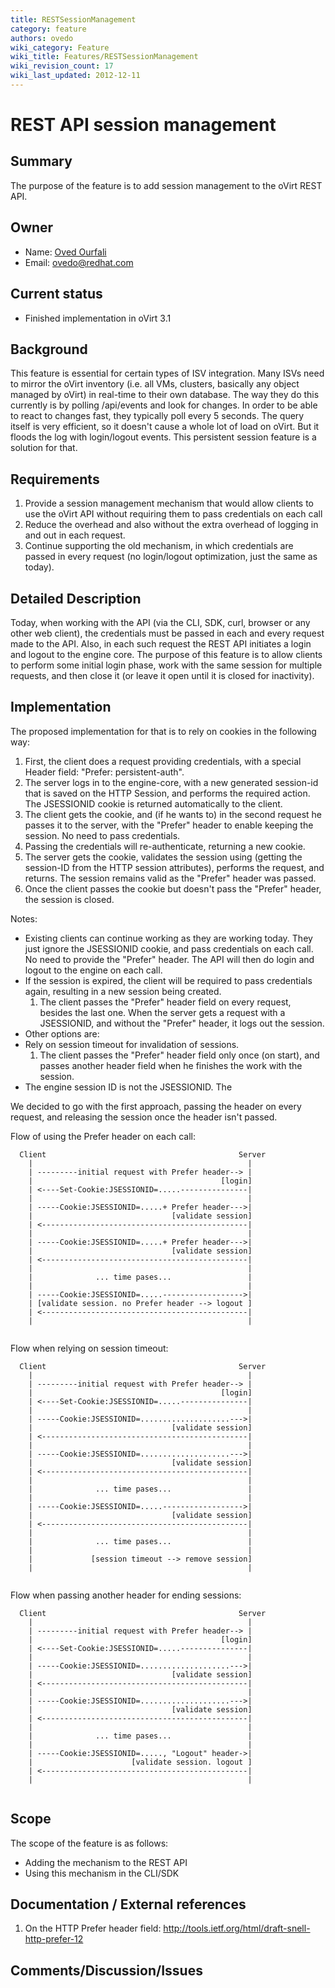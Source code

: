 ```yaml
---
title: RESTSessionManagement
category: feature
authors: ovedo
wiki_category: Feature
wiki_title: Features/RESTSessionManagement
wiki_revision_count: 17
wiki_last_updated: 2012-12-11
---
```


# REST API session management

## Summary

The purpose of the feature is to add session management to the oVirt REST API.

## Owner

*   Name: [ Oved Ourfali](User:Ovedo)
*   Email: <ovedo@redhat.com>

## Current status

*   Finished implementation in oVirt 3.1

## Background

This feature is essential for certain types of ISV integration. Many ISVs need to mirror the oVirt inventory (i.e. all VMs, clusters, basically any object managed by oVirt) in real-time to their own database. The way they do this currently is by polling /api/events and look for changes. In order to be able to react to changes fast, they typically poll every 5 seconds. The query itself is very efficient, so it doesn't cause a whole lot of load on oVirt. But it floods the log with login/logout events. This persistent session feature is a solution for that.

## Requirements

1.  Provide a session management mechanism that would allow clients to use the oVirt API without requiring them to pass credentials on each call
2.  Reduce the overhead and also without the extra overhead of logging in and out in each request.
3.  Continue supporting the old mechanism, in which credentials are passed in every request (no login/logout optimization, just the same as today).

## Detailed Description

Today, when working with the API (via the CLI, SDK, curl, browser or any other web client), the credentials must be passed in each and every request made to the API. Also, in each such request the REST API initiates a login and logout to the engine core. The purpose of this feature is to allow clients to perform some initial login phase, work with the same session for multiple requests, and then close it (or leave it open until it is closed for inactivity).

## Implementation

The proposed implementation for that is to rely on cookies in the following way:

1.  First, the client does a request providing credentials, with a special Header field: "Prefer: persistent-auth".
2.  The server logs in to the engine-core, with a new generated session-id that is saved on the HTTP Session, and performs the required action. The JSESSIONID cookie is returned automatically to the client.
3.  The client gets the cookie, and (if he wants to) in the second request he passes it to the server, with the "Prefer" header to enable keeping the session. No need to pass credentials.
4.  Passing the credentials will re-authenticate, returning a new cookie.
5.  The server gets the cookie, validates the session using (getting the session-ID from the HTTP session attributes), performs the request, and returns. The session remains valid as the "Prefer" header was passed.
6.  Once the client passes the cookie but doesn't pass the "Prefer" header, the session is closed.

Notes:

*   Existing clients can continue working as they are working today. They just ignore the JSESSIONID cookie, and pass credentials on each call. No need to provide the "Prefer" header. The API will then do login and logout to the engine on each call.
*   If the session is expired, the client will be required to pass credentials again, resulting in a new session being created.
    1.  The client passes the "Prefer" header field on every request, besides the last one. When the server gets a request with a JSESSIONID, and without the "Prefer" header, it logs out the session.
*   Other options are:
*   Rely on session timeout for invalidation of sessions.
    1.  The client passes the "Prefer" header field only once (on start), and passes another header field when he finishes the work with the session.
*   The engine session ID is not the JSESSIONID. The

We decided to go with the first approach, passing the header on every request, and releasing the session once the header isn't passed.

Flow of using the Prefer header on each call:

      Client                                           Server
        |                                                |
        | ---------initial request with Prefer header--> |
        |                                          [login]
        | <----Set-Cookie:JSESSIONID=.....---------------|
        |                                                |
        | -----Cookie:JSESSIONID=.....+ Prefer header--->|
        |                               [validate session]
        | <----------------------------------------------|
        |                                                |
        | -----Cookie:JSESSIONID=.....+ Prefer header--->|
        |                               [validate session]
        | <----------------------------------------------|
        |                                                |
        |              ... time pases...                 |
        |                                                |
        | -----Cookie:JSESSIONID=.....------------------>|
        | [validate session. no Prefer header --> logout ]
        | <----------------------------------------------|
        |                                                |
       

Flow when relying on session timeout:

      Client                                           Server
        |                                                |
        | ---------initial request with Prefer header--> |
        |                                          [login]
        | <----Set-Cookie:JSESSIONID=.....---------------|
        |                                                |
        | -----Cookie:JSESSIONID=....................--->|
        |                               [validate session]
        | <----------------------------------------------|
        |                                                |
        | -----Cookie:JSESSIONID=....................--->|
        |                               [validate session]
        | <----------------------------------------------|
        |                                                |
        |              ... time pases...                 |
        |                                                |
        | -----Cookie:JSESSIONID=.....------------------>|
        |                               [validate session]
        | <----------------------------------------------|
        |                                                |
        |              ... time pases...                 |
        |                                                |
        |             [session timeout --> remove session]
        |                                                |
       

Flow when passing another header for ending sessions:

      Client                                           Server
        |                                                |
        | ---------initial request with Prefer header--> |
        |                                          [login]
        | <----Set-Cookie:JSESSIONID=.....---------------|
        |                                                |
        | -----Cookie:JSESSIONID=....................--->|
        |                               [validate session]
        | <----------------------------------------------|
        |                                                |
        | -----Cookie:JSESSIONID=....................--->|
        |                               [validate session]
        | <----------------------------------------------|
        |                                                |
        |              ... time pases...                 |
        |                                                |
        | -----Cookie:JSESSIONID=....., "Logout" header->|
        |                      [validate session. logout ]
        | <----------------------------------------------|
        |                                                |
       

## Scope

The scope of the feature is as follows:

*   Adding the mechanism to the REST API
*   Using this mechanism in the CLI/SDK

## Documentation / External references

1. On the HTTP Prefer header field: <http://tools.ietf.org/html/draft-snell-http-prefer-12>

## Comments/Discussion/Issues

